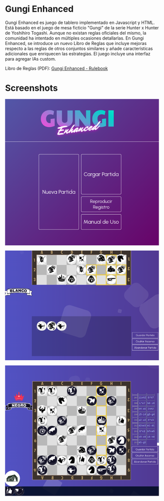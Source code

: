 # Gungi Enhanced

Gungi Enhanced es juego de tablero implementado en Javascript y HTML. Está basado en el juego de mesa ficticio "Gungi" de la serie Hunter x Hunter de Yoshihiro Togashi. Aunque no existan reglas oficiales del mismo, la comunidad ha intentado en múltiples ocasiones detallarlas. En Gungi Enhanced, se introduce un nuevo Libro de Reglas que incluye mejoras respecto a las reglas de otros conjuntos similares y añade características adicionales que enriquecen las estrategias. El juego incluye una interfaz para agregar IAs custom.


Libro de Reglas (PDF): [Gungi Enhanced - Rulebook](</GUNGI Enhanced - Libro de Reglas.pdf>)


# Screenshots

![Imagen 1](img/img1.png)


![Imagen 2](img/img2.png)


![Imagen 3](img/img3.png)



